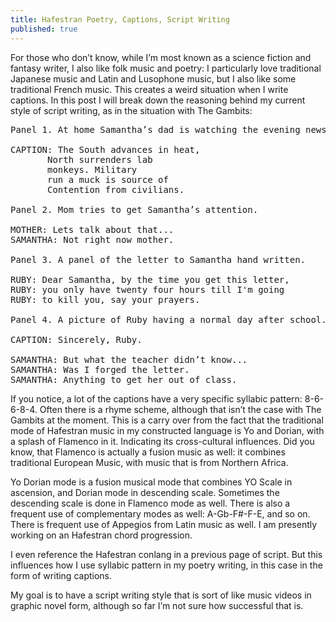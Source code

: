```yaml
---
title: Hafestran Poetry, Captions, Script Writing
published: true
---
```

For those who don’t know, while I’m most known as a science fiction and fantasy writer, I also like folk music and poetry: I particularly love traditional Japanese music and Latin and Lusophone music, but I also like some traditional French music. This creates a weird situation when I write captions. In this post I will break down the reasoning behind my current style of script writing, as in the situation with The Gambits:

<pre>
Panel 1. At home Samantha’s dad is watching the evening news, while simultaneously reading the newspaper. The newspaper for local news, and the tele for colony wide news.

CAPTION: The South advances in heat,
	   North surrenders lab
	   monkeys. Military
	   run a muck is source of
	   Contention from civilians.

Panel 2. Mom tries to get Samantha’s attention.

MOTHER: Lets talk about that...
SAMANTHA: Not right now mother.

Panel 3. A panel of the letter to Samantha hand written.

RUBY: Dear Samantha, by the time you get this letter, 
RUBY: you only have twenty four hours till I'm going
RUBY: to kill you, say your prayers.

Panel 4. A picture of Ruby having a normal day after school.
 
CAPTION: Sincerely, Ruby.

SAMANTHA: But what the teacher didn’t know...
SAMANTHA: Was I forged the letter.
SAMANTHA: Anything to get her out of class.
</pre>

If you notice, a lot of the captions have a very specific syllabic pattern: 8-6-6-8-4. Often there is a rhyme scheme, although that isn’t the case with The Gambits at the moment. This is a carry over from the fact that the traditional mode of Hafestran music in my constructed language is Yo and Dorian, with a splash of Flamenco in it. Indicating its cross-cultural influences. Did you know, that Flamenco is actually a fusion music as well: it combines traditional European Music, with music that is from Northern Africa.

Yo Dorian mode is a fusion musical mode that combines YO Scale in ascension, and Dorian mode in descending scale. Sometimes the descending scale is done in Flamenco mode as well. There is also a frequent use of complementary modes as well: A-Gb-F#-F-E, and so on. There is frequent use of Appegios from Latin music as well. I am presently working on an Hafestran chord progression.

I even reference the Hafestran conlang in a previous page of script. But this influences how I use syllabic pattern in my poetry writing, in this case in the form of writing captions.

My goal is to have a script writing style that is sort of like music videos in graphic novel form, although so far I’m not sure how successful that is.
